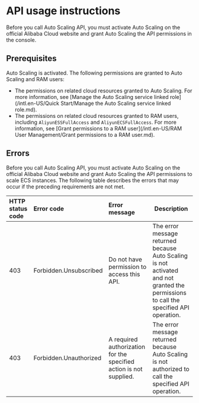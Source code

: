 # API usage instructions

Before you call Auto Scaling API, you must activate Auto Scaling on the official Alibaba Cloud website and grant Auto Scaling the API permissions in the console.

## Prerequisites

Auto Scaling is activated. The following permissions are granted to Auto Scaling and RAM users:

-   The permissions on related cloud resources granted to Auto Scaling. For more information, see [Manage the Auto Scaling service linked role](/intl.en-US/Quick Start/Manage the Auto Scaling service linked role.md).
-   The permissions on related cloud resources granted to RAM users, including `AliyunESSFullAccess` and `AliyunECSFullAccess`. For more information, see [Grant permissions to a RAM user](/intl.en-US/RAM User Management/Grant permissions to a RAM user.md).

## Errors

Before you call Auto Scaling API, you must activate Auto Scaling on the official Alibaba Cloud website and grant Auto Scaling the API permissions to scale ECS instances. The following table describes the errors that may occur if the preceding requirements are not met.

|HTTP status code|Error code|Error message|Description|
|:---------------|:---------|:------------|-----------|
|403|Forbidden.Unsubscribed|Do not have permission to access this API.|The error message returned because Auto Scaling is not activated and not granted the permissions to call the specified API operation.|
|403|Forbidden.Unauthorized|A required authorization for the specified action is not supplied.|The error message returned because Auto Scaling is not authorized to call the specified API operation.|

